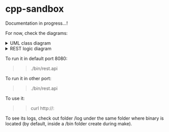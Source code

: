 # cpp-sandbox
Documentation in progress...!

For now, check the diagrams:

<details><summary>UML class diagram</summary><img src="documents/uml-class-diagram.png"></details>
<details><summary>REST logic diagram</summary><img src="documents/restapi-logic-diagram.png"></details>

To run it in default port 8080:

>> ./bin/rest.api

To run it in other port:

>> ./bin/rest.api <port>

To use it:

>> curl http://<IP-or-DNS-of-host>:<port>

To see its logs, check out folder /log under the same folder where binary is located (by default, inside a /bin folder create during make).
